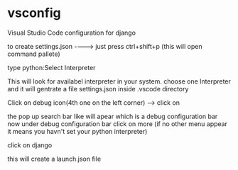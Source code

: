 # vsconfig
Visual Studio Code configuration for django


to create settings.json  ---->    just press ctrl+shift+p (this will open command pallete)

type python:Select Interpreter

This will look for availabel interpreter in your system.
choose one Interpreter and it will gentrate a file  settings.json inside .vscode directory


Click on debug icon(4th one on the left corner) -->   click on <create a launch.json file>
 
 the pop up search bar like will apear which is a debug configuration bar
now under debug configuration bar click on more
(if no other menu appear it means you havn't set your python interpreter)

click on django

this will create a launch.json file

